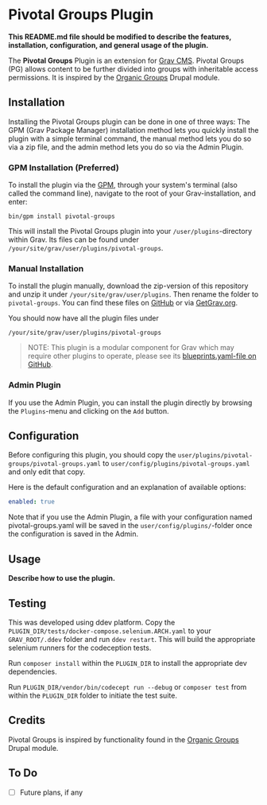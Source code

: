 # Pivotal Groups Plugin

**This README.md file should be modified to describe the features, installation, configuration, and general usage of the plugin.**

The **Pivotal Groups** Plugin is an extension for [Grav CMS](http://github.com/getgrav/grav). Pivotal Groups (PG) allows content to be further divided into groups with inheritable access permissions.  It is inspired by the [Organic Groups](https://www.drupal.org/project/og) Drupal module. 

## Installation

Installing the Pivotal Groups plugin can be done in one of three ways: The GPM (Grav Package Manager) installation method lets you quickly install the plugin with a simple terminal command, the manual method lets you do so via a zip file, and the admin method lets you do so via the Admin Plugin.

### GPM Installation (Preferred)

To install the plugin via the [GPM](http://learn.getgrav.org/advanced/grav-gpm), through your system's terminal (also called the command line), navigate to the root of your Grav-installation, and enter:

    bin/gpm install pivotal-groups

This will install the Pivotal Groups plugin into your `/user/plugins`-directory within Grav. Its files can be found under `/your/site/grav/user/plugins/pivotal-groups`.

### Manual Installation

To install the plugin manually, download the zip-version of this repository and unzip it under `/your/site/grav/user/plugins`. Then rename the folder to `pivotal-groups`. You can find these files on [GitHub](https://github.com/jgonyea/grav-plugin-pivotal-groups) or via [GetGrav.org](http://getgrav.org/downloads/plugins#extras).

You should now have all the plugin files under

    /your/site/grav/user/plugins/pivotal-groups
	
> NOTE: This plugin is a modular component for Grav which may require other plugins to operate, please see its [blueprints.yaml-file on GitHub](https://github.com/jgonyea/grav-plugin-pivotal-groups/blob/master/blueprints.yaml).

### Admin Plugin

If you use the Admin Plugin, you can install the plugin directly by browsing the `Plugins`-menu and clicking on the `Add` button.

## Configuration

Before configuring this plugin, you should copy the `user/plugins/pivotal-groups/pivotal-groups.yaml` to `user/config/plugins/pivotal-groups.yaml` and only edit that copy.

Here is the default configuration and an explanation of available options:

```yaml
enabled: true
```

Note that if you use the Admin Plugin, a file with your configuration named pivotal-groups.yaml will be saved in the `user/config/plugins/`-folder once the configuration is saved in the Admin.

## Usage

**Describe how to use the plugin.**

## Testing
This was developed using ddev platform.  Copy the `PLUGIN_DIR/tests/docker-compose.selenium.ARCH.yaml` to your `GRAV_ROOT/.ddev` folder and run `ddev restart`.  This will build the appropriate selenium runners for the codeception tests.

Run `composer install` within the `PLUGIN_DIR` to install the appropriate dev dependencies.

Run `PLUGIN_DIR/vendor/bin/codecept run --debug` or `composer test` from within the `PLUGIN_DIR` folder to initiate the test suite.

## Credits

Pivotal Groups is inspired by functionality found in the [Organic Groups](https://www.drupal.org/project/og) Drupal module.

## To Do

- [ ] Future plans, if any

